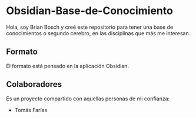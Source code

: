 # Obsidian-Base-de-Conocimiento

Hola, soy Brian Bosch y creé este repositorio para tener una base de conocimientos o
segundo cerebro, en las disciplinas que más me interesan.

## Formato

El formato está pensado en la aplicación Obsidian.

## Colaboradores

Es un proyecto compartido con aquellas personas de mi confianza:

- Tomás Farías
